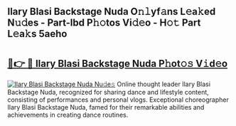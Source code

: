 ## Ilary Blasi Backstage Nuda O𝚗𝚕yf𝚊ns L𝚎a𝚔ed N𝚞𝚍es - Part-lbd P𝚑𝚘tos Vi𝚍𝚎o - H𝚘𝚝 Part L𝚎a𝚔s 5aeho

# <h2><a href="http://kf8o9lm.oniu.top/?m=Ilary+Blasi+Backstage+Nuda">🔗👉 🔴 Ilary Blasi Backstage Nuda P𝚑ot𝚘𝚜 V𝚒d𝚎o</a></h2>

[![Ilary Blasi Backstage Nuda Nu𝚍e𝚜](https://i.imgur.com/0qMVB7G.gif)](http://kf8o9lm.oniu.top/?m=Ilary+Blasi+Backstage+Nuda)
Online thought leader Ilary Blasi Backstage Nuda, recognized for sharing dance and lifestyle content, consisting of performances and personal vlogs. Exceptional choreographer Ilary Blasi Backstage Nuda, famed for their remarkable abilities and achievements in creating dance routines.  

